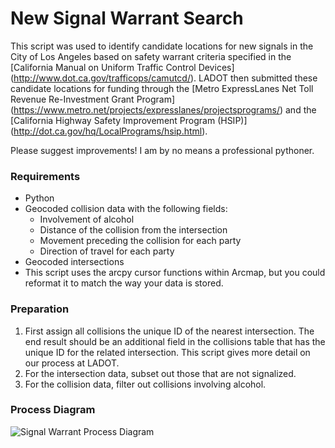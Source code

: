 # New Signal Warrant Search

This script was used to identify candidate locations for new signals in the City of Los Angeles based on safety warrant criteria specified in the [California Manual on Uniform Traffic Control Devices] (http://www.dot.ca.gov/trafficops/camutcd/). LADOT then submitted these candidate locations for funding through the [Metro ExpressLanes Net Toll Revenue Re-Investment Grant Program] (https://www.metro.net/projects/expresslanes/projectsprograms/) and the [California Highway Safety Improvement Program (HSIP)] (http://dot.ca.gov/hq/LocalPrograms/hsip.html).

Please suggest improvements! I am by no means a professional pythoner.

### Requirements

- Python
- Geocoded collision data with the following fields:
  - Involvement of alcohol
  - Distance of the collision from the intersection
  - Movement preceding the collision for each party
  - Direction of travel for each party
- Geocoded intersections
- This script uses the arcpy cursor functions within Arcmap, but you could reformat it to match the way your data is stored.

### Preparation

1. First assign all collisions the unique ID of the nearest intersection. The end result should be an additional field in the collisions table that has the unique ID for the related intersection. This script gives more detail on our process at LADOT.
2. For the intersection data, subset out those that are not signalized.
3. For the collision data, filter out collisions involving alcohol.

### Process Diagram

  
  

![Signal Warrant Process Diagram](https://github.com/black-tea/VisionZero/blob/master/NewSignals/HSIP_CityWide_SignalWarrant_portrait.png)

